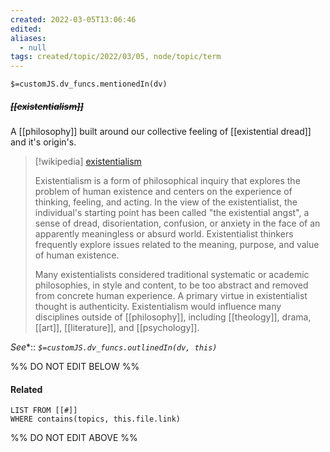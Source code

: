 ```yaml
---
created: 2022-03-05T13:06:46 
edited: 
aliases:
  - null
tags: created/topic/2022/03/05, node/topic/term
---
```

`$=customJS.dv_funcs.mentionedIn(dv)`

##### <s class="topic-title">[[existentialism]]</s>

A [[philosophy]] built around our collective feeling of [[existential dread]] and it's origin's.

> [!wikipedia] [existentialism](https://en.wikipedia.org/wiki/Existentialism)
> 
> Existentialism is a form of philosophical inquiry that explores the problem of human existence and centers on the experience of thinking, feeling, and acting. 
> In the view of the existentialist, the individual's starting point has been called "the existential angst", a sense of dread, disorientation, confusion, or anxiety in the face of an apparently meaningless or absurd world. Existentialist thinkers frequently explore issues related to the meaning, purpose, and value of human existence.
> 
> Many existentialists considered traditional systematic or academic philosophies, in style and content, to be too abstract and removed from concrete human experience. A primary virtue in existentialist thought is authenticity. Existentialism would influence many disciplines outside of [[philosophy]], including [[theology]], drama, [[art]], [[literature]], and [[psychology]].
>


*See**::
*`$=customJS.dv_funcs.outlinedIn(dv, this)`*

%% DO NOT EDIT BELOW %%

#### Related 

```dataview
LIST FROM [[#]]
WHERE contains(topics, this.file.link)
```
%% DO NOT EDIT ABOVE %%
